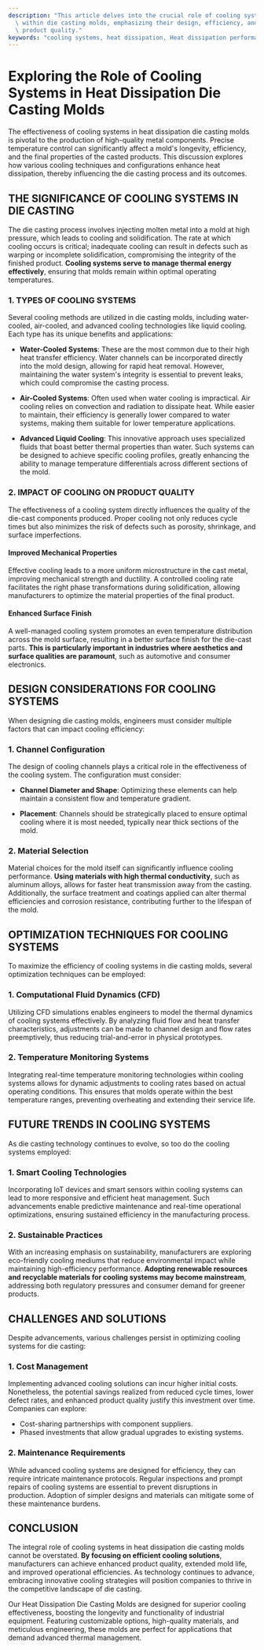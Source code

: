 ```yaml
---
description: "This article delves into the crucial role of cooling systems in enhancing heat dissipation\
  \ within die casting molds, emphasizing their design, efficiency, and impact on\
  \ product quality."
keywords: "cooling systems, heat dissipation, Heat dissipation performance, Die casting process"
---
```

# Exploring the Role of Cooling Systems in Heat Dissipation Die Casting Molds

The effectiveness of cooling systems in heat dissipation die casting molds is pivotal to the production of high-quality metal components. Precise temperature control can significantly affect a mold's longevity, efficiency, and the final properties of the casted products. This discussion explores how various cooling techniques and configurations enhance heat dissipation, thereby influencing the die casting process and its outcomes.

## THE SIGNIFICANCE OF COOLING SYSTEMS IN DIE CASTING

The die casting process involves injecting molten metal into a mold at high pressure, which leads to cooling and solidification. The rate at which cooling occurs is critical; inadequate cooling can result in defects such as warping or incomplete solidification, compromising the integrity of the finished product. **Cooling systems serve to manage thermal energy effectively**, ensuring that molds remain within optimal operating temperatures.

### 1. TYPES OF COOLING SYSTEMS

Several cooling methods are utilized in die casting molds, including water-cooled, air-cooled, and advanced cooling technologies like liquid cooling. Each type has its unique benefits and applications:

- **Water-Cooled Systems**: These are the most common due to their high heat transfer efficiency. Water channels can be incorporated directly into the mold design, allowing for rapid heat removal. However, maintaining the water system's integrity is essential to prevent leaks, which could compromise the casting process.

- **Air-Cooled Systems**: Often used when water cooling is impractical. Air cooling relies on convection and radiation to dissipate heat. While easier to maintain, their efficiency is generally lower compared to water systems, making them suitable for lower temperature applications.

- **Advanced Liquid Cooling**: This innovative approach uses specialized fluids that boast better thermal properties than water. Such systems can be designed to achieve specific cooling profiles, greatly enhancing the ability to manage temperature differentials across different sections of the mold.

### 2. IMPACT OF COOLING ON PRODUCT QUALITY

The effectiveness of a cooling system directly influences the quality of the die-cast components produced. Proper cooling not only reduces cycle times but also minimizes the risk of defects such as porosity, shrinkage, and surface imperfections. 

#### Improved Mechanical Properties

Effective cooling leads to a more uniform microstructure in the cast metal, improving mechanical strength and ductility. A controlled cooling rate facilitates the right phase transformations during solidification, allowing manufacturers to optimize the material properties of the final product.

#### Enhanced Surface Finish

A well-managed cooling system promotes an even temperature distribution across the mold surface, resulting in a better surface finish for the die-cast parts. **This is particularly important in industries where aesthetics and surface qualities are paramount**, such as automotive and consumer electronics.

## DESIGN CONSIDERATIONS FOR COOLING SYSTEMS

When designing die casting molds, engineers must consider multiple factors that can impact cooling efficiency:

### 1. Channel Configuration

The design of cooling channels plays a critical role in the effectiveness of the cooling system. The configuration must consider:

- **Channel Diameter and Shape**: Optimizing these elements can help maintain a consistent flow and temperature gradient.

- **Placement**: Channels should be strategically placed to ensure optimal cooling where it is most needed, typically near thick sections of the mold.

### 2. Material Selection

Material choices for the mold itself can significantly influence cooling performance. **Using materials with high thermal conductivity**, such as aluminum alloys, allows for faster heat transmission away from the casting. Additionally, the surface treatment and coatings applied can alter thermal efficiencies and corrosion resistance, contributing further to the lifespan of the mold.

## OPTIMIZATION TECHNIQUES FOR COOLING SYSTEMS

To maximize the efficiency of cooling systems in die casting molds, several optimization techniques can be employed:

### 1. Computational Fluid Dynamics (CFD)

Utilizing CFD simulations enables engineers to model the thermal dynamics of cooling systems effectively. By analyzing fluid flow and heat transfer characteristics, adjustments can be made to channel design and flow rates preemptively, thus reducing trial-and-error in physical prototypes.

### 2. Temperature Monitoring Systems

Integrating real-time temperature monitoring technologies within cooling systems allows for dynamic adjustments to cooling rates based on actual operating conditions. This ensures that molds operate within the best temperature ranges, preventing overheating and extending their service life.

## FUTURE TRENDS IN COOLING SYSTEMS

As die casting technology continues to evolve, so too do the cooling systems employed:

### 1. Smart Cooling Technologies

Incorporating IoT devices and smart sensors within cooling systems can lead to more responsive and efficient heat management. Such advancements enable predictive maintenance and real-time operational optimizations, ensuring sustained efficiency in the manufacturing process.

### 2. Sustainable Practices

With an increasing emphasis on sustainability, manufacturers are exploring eco-friendly cooling mediums that reduce environmental impact while maintaining high-efficiency performance. **Adopting renewable resources and recyclable materials for cooling systems may become mainstream**, addressing both regulatory pressures and consumer demand for greener products.

## CHALLENGES AND SOLUTIONS

Despite advancements, various challenges persist in optimizing cooling systems for die casting:

### 1. Cost Management

Implementing advanced cooling solutions can incur higher initial costs. Nonetheless, the potential savings realized from reduced cycle times, lower defect rates, and enhanced product quality justify this investment over time. Companies can explore:

- Cost-sharing partnerships with component suppliers.
- Phased investments that allow gradual upgrades to existing systems.

### 2. Maintenance Requirements

While advanced cooling systems are designed for efficiency, they can require intricate maintenance protocols. Regular inspections and prompt repairs of cooling systems are essential to prevent disruptions in production. Adoption of simpler designs and materials can mitigate some of these maintenance burdens.

## CONCLUSION

The integral role of cooling systems in heat dissipation die casting molds cannot be overstated. **By focusing on efficient cooling solutions**, manufacturers can achieve enhanced product quality, extended mold life, and improved operational efficiencies. As technology continues to advance, embracing innovative cooling strategies will position companies to thrive in the competitive landscape of die casting. 

Our Heat Dissipation Die Casting Molds are designed for superior cooling effectiveness, boosting the longevity and functionality of industrial equipment. Featuring customizable options, high-quality materials, and meticulous engineering, these molds are perfect for applications that demand advanced thermal management.
